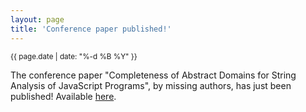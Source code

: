 ```yaml
---
layout: page
title: 'Conference paper published!'
---
```


<small>{{ page.date | date: "%-d %B %Y" }}</small>

The conference paper "Completeness of Abstract Domains for String Analysis of JavaScript Programs", by missing authors, has just been published! Available [here](https://doi.org/10.1007/978-3-030-32505-3_15).
